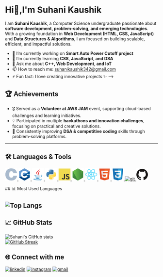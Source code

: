 # Hi👋,I'm Suhani Kaushik
I am **Suhani Kaushik**, a Computer Science undergraduate passionate about **software development, problem-solving, and emerging technologies**.  
With a growing foundation in **Web Development (HTML, CSS, JavaScript)** and **Data Structures & Algorithms**, I am focused on building scalable, efficient, and impactful solutions.  


- 🔭 I’m currently working on **Smart Auto Power Cutoff project**  
- 🌱 I’m currently learning **CSS, JavaScript, and DSA**
- 💬 Ask me about **C++, Web Development, and IoT**
- 📫 How to reach me: suhanikaushik342@gmail.com
- ⚡ Fun fact:  I love creating innovative projects ✨
-->
## 🏆 Achievements  

- 🎖️ Served as a **Volunteer at AWS JAM** event, supporting cloud-based challenges and learning initiatives.  
- 💡 Participated in multiple **hackathons and innovation challenges**, focusing on practical and creative solutions.  
- 📘 Consistently improving **DSA & competitive coding** skills through problem-solving platforms.  

---
## 🛠️ Languages & Tools  
<p align="left"> 
<a href="https://www.cprogramming.com/" target="_blank" rel="noreferrer"> <img src="https://raw.githubusercontent.com/devicons/devicon/master/icons/c/c-original.svg" alt="c" width="40" height="40"/> </a> 
<a href="https://www.w3schools.com/cpp/" target="_blank" rel="noreferrer"> <img src="https://raw.githubusercontent.com/devicons/devicon/master/icons/cplusplus/cplusplus-original.svg" alt="cplusplus" width="40" height="40"/> </a> 
<a href="https://www.java.com" target="_blank" rel="noreferrer"> <img src="https://raw.githubusercontent.com/devicons/devicon/master/icons/java/java-original.svg" alt="java" width="40" height="40"/> </a> 
<a href="https://www.python.org" target="_blank" rel="noreferrer"> <img src="https://raw.githubusercontent.com/devicons/devicon/master/icons/python/python-original.svg" alt="python" width="40" height="40"/> </a> 
<a href="https://developer.mozilla.org/en-US/docs/Web/JavaScript" target="_blank" rel="noreferrer"> <img src="https://raw.githubusercontent.com/devicons/devicon/master/icons/javascript/javascript-original.svg" alt="javascript" width="40" height="40"/> </a> 
<a href="https://nodejs.org" target="_blank" rel="noreferrer"> <img src="https://raw.githubusercontent.com/devicons/devicon/master/icons/nodejs/nodejs-original.svg" alt="nodejs" width="40" height="40"/> </a> 
<a href="https://reactjs.org/" target="_blank" rel="noreferrer"> <img src="https://raw.githubusercontent.com/devicons/devicon/master/icons/react/react-original.svg" alt="react" width="40" height="40"/> </a> 
<a href="https://www.w3.org/html/" target="_blank" rel="noreferrer"> <img src="https://raw.githubusercontent.com/devicons/devicon/master/icons/html5/html5-original.svg" alt="html5" width="40" height="40"/> </a> 
<a href="https://www.w3schools.com/css/" target="_blank" rel="noreferrer"> <img src="https://raw.githubusercontent.com/devicons/devicon/master/icons/css3/css3-original.svg" alt="css3" width="40" height="40"/> </a> 
<a href="https://git-scm.com/" target="_blank" rel="noreferrer"> <img src="https://www.vectorlogo.zone/logos/git-scm/git-scm-icon.svg" alt="git" width="40" height="40"/> </a> 
<a href="https://github.com/" target="_blank" rel="noreferrer"> <img src="https://raw.githubusercontent.com/devicons/devicon/master/icons/github/github-original.svg" alt="github" width="40" height="40"/> </a> 
</p>  
## 📊 Most Used Languages  

![Top Langs](https://github-readme-stats.vercel.app/api/top-langs/?username=yourusername&layout=compact&theme=radical)  
---
## 📈 GitHub Stats  

![Suhani's GitHub stats](https://github-readme-stats.vercel.app/api?username=yourusername&show_icons=true&theme=radical)  
[![GitHub Streak](https://streak-stats.demolab.com?user=yourusername&theme=radical&hide_border=true)](https://git.io/streak-stats)  
## 🌐 Connect with me  
<p align="left">
<a href="https://www.linkedin.com/in/suhani-kaushik-691493322" target="blank"><img align="center" src="https://raw.githubusercontent.com/rahuldkjain/github-profile-readme-generator/master/src/images/icons/Social/linked-in-alt.svg" alt="linkedin" height="30" width="40" /></a>
<a href="https://www.instagram.com/" target="blank"><img align="center" src="https://raw.githubusercontent.com/rahuldkjain/github-profile-readme-generator/master/src/images/icons/Social/instagram.svg" alt="instagram" height="30" width="40" /></a>
<a href="mailto:your-email-here"><img align="center" src="https://cdn-icons-png.flaticon.com/512/732/732200.png" alt="gmail" height="30" width="40" /></a>
</p>  
